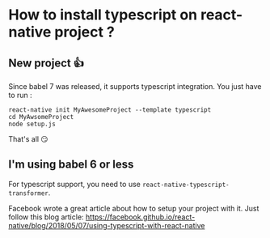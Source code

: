 # How to install typescript on react-native project ?

## New project 👍

Since babel 7 was released, it supports typescript integration. You just have to run :

```
react-native init MyAwesomeProject --template typescript
cd MyAwsomeProject
node setup.js
```

That's all 😏

## I'm using babel 6 or less

For typescript support, you need to use `react-native-typescript-transformer`.

Facebook wrote a great article about how to setup your project with it. Just follow this blog article: https://facebook.github.io/react-native/blog/2018/05/07/using-typescript-with-react-native
